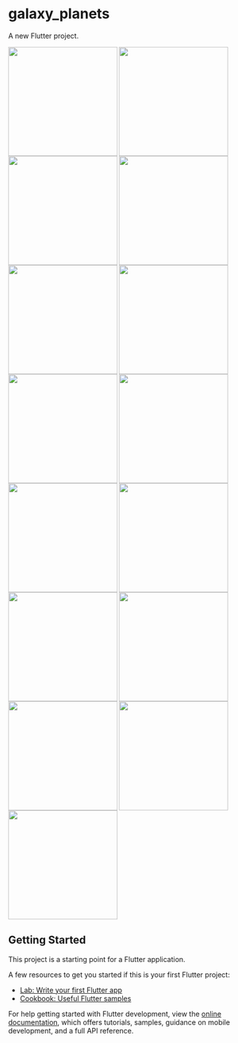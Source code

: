 # galaxy_planets

A new Flutter project.

<img align="left" src="https://github.com/sanjanasangani/galaxy_planets/assets/131368083/f4cdb1f9-a9d4-4d11-9cdc-18e49884b9f4" width="220px">
<img align="left" src="https://github.com/sanjanasangani/galaxy_planets/assets/131368083/91cb0d12-c542-4698-8cf1-e1d564325101" width="220px">
<img src="https://github.com/sanjanasangani/galaxy_planets/assets/131368083/e62f6b21-e970-4c93-9945-062acd280d16" width="220px">

<img align="left" src="https://github.com/sanjanasangani/galaxy_planets/assets/131368083/774134cf-8128-4d1d-8fff-0ef440f5111f" width="220px">
<img align="left" src="https://github.com/sanjanasangani/galaxy_planets/assets/131368083/e2fd0ca8-74db-4c06-bece-746255682023" width="220px">
<img src="https://github.com/sanjanasangani/galaxy_planets/assets/131368083/0b9340ba-d821-4ec3-985c-f1511c988aa8" width="220px">

<img align="left" src="https://github.com/sanjanasangani/galaxy_planets/assets/131368083/af019b95-dd97-4f6a-bdab-545edf8dd127" width="220px">
<img align="left" src="https://github.com/sanjanasangani/galaxy_planets/assets/131368083/d675921c-f69f-470f-93fe-7871d8c8fcaa" width="220px">
<img src="https://github.com/sanjanasangani/galaxy_planets/assets/131368083/00d3574e-abe6-40f9-83d8-28ebef524150" width="220px">

<img align="left" src="https://github.com/sanjanasangani/galaxy_planets/assets/131368083/6456dcda-17d1-4257-8ac1-81596d200e51" width="220px">
<img align="left" src="https://github.com/sanjanasangani/galaxy_planets/assets/131368083/be4af6c3-b4d2-4148-a2db-34603fc3f84a" width="220px">
<img src="https://github.com/sanjanasangani/galaxy_planets/assets/131368083/8e8f08e6-1366-4bc1-a467-abd2a8958998" width="220px">

<img align="left" src="https://github.com/sanjanasangani/galaxy_planets/assets/131368083/5e8f7fd6-0510-40d9-bac6-583c9f25b8eb" width="220px">
<img align="left" src="https://github.com/sanjanasangani/galaxy_planets/assets/131368083/754f9287-c3ac-417d-b65d-65392c401e3a" width="220px">
<img src="https://github.com/sanjanasangani/galaxy_planets/assets/131368083/ab59cb52-5951-4c73-920d-5bb89991e60f" width="220px">


## Getting Started

This project is a starting point for a Flutter application.

A few resources to get you started if this is your first Flutter project:

- [Lab: Write your first Flutter app](https://docs.flutter.dev/get-started/codelab)
- [Cookbook: Useful Flutter samples](https://docs.flutter.dev/cookbook)

For help getting started with Flutter development, view the
[online documentation](https://docs.flutter.dev/), which offers tutorials,
samples, guidance on mobile development, and a full API reference.
